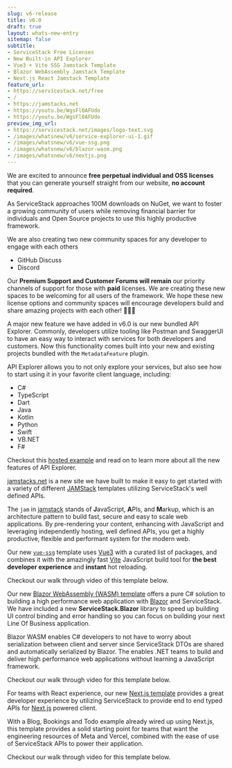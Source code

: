 ```yaml
---
slug: v6-release
title: v6.0
draft: true
layout: whats-new-entry
sitemap: false
subtitle:
- ServiceStack Free Licenses
- New Built-in API Explorer
- Vue3 + Vite SSG Jamstack Template
- Blazor WebAssembly Jamstack Template
- Next.js React Jamstack Template
feature_url:
- https://servicestack.net/free
- /
- https://jamstacks.net
- https://youtu.be/WgsFl0AFUdo
- https://youtu.be/WgsFl0AFUdo
preview_img_url:
- https://servicestack.net/images/logo-text.svg
- /images/whatsnew/v6/service-explorer-ui-1.gif
- /images/whatsnew/v6/vue-ssg.png
- /images/whatsnew/v6/blazor-wasm.png
- /images/whatsnew/v6/nextjs.png
---
```


We are excited to announce **free perpetual individual and OSS licenses** that you can generate yourself straight from our website, **no account required**.

As ServiceStack approaches 100M downloads on NuGet, we want to foster a growing community of users while removing financial barrier for individuals and Open Source projects to use this highly productive framework.

We are also creating two new community spaces for any developer to engage with each others

- GitHub Discuss
- Discord

Our **Premium Support and Customer Forums will remain** our priority channels of support for those with **paid** licenses.
We are creating these new spaces to be welcoming for all users of the framework.
We hope these new license options and community spaces will encourage developers build and share amazing projects with each other! 🎉🎉🎉

<!--separator-->

A major new feature we have added in v6.0 is our new bundled API Explorer. Commonly, developers utilize tooling like Postman and SwaggerUI to have an easy way to interact
with services for both developers and customers. Now this functionality comes built into your new and existing projects bundled with the `MetadataFeature` plugin.

API Explorer allows you to not only explore your services, but also see how to start using it in your favorite client language, including:

- C#
- TypeScript
- Dart
- Java
- Kotlin
- Python
- Swift
- VB.NET
- F#

Checkout this [hosted example](https://blazor-wasm-api.jamstacks.net/ui) and read on to learn more about all the new features of API Explorer.

<!--separator-->

[jamstacks.net](https://jamstacks.net) is a new site we have built to make it easy to get started with a variety of different [JAMStack](https://jamstack.org/what-is-jamstack/) templates utilizing ServiceStack's well defined APIs.

The `jam` in [jamstack](https://jamstack.org/what-is-jamstack) stands of **J**avaScript, **A**PIs, and **M**arkup, which is an architecture pattern to build fast, secure and easy to scale web applications.
By pre-rendering your content, enhancing with JavaScript and leveraging independently hosting, well defined APIs, you get a highly productive, flexible and performant system for the modern web.

Our new [`vue-ssg`](https://github.com/NetCoreTemplates/vue-ssg) template uses [Vue3](https://github.com/vuejs/vue-next) with a curated list of packages, and combines it with the amazingly fast [Vite](https://github.com/vitejs/vite) JavaScript build tool for **the best developer experience** and **instant** hot reloading.

Checkout our walk through video of this template below.

<!--separator-->

Our new [Blazor WebAssembly (WASM) template](https://github.com/NetCoreTemplates/blazor-wasm) offers a pure C# solution to building a high performance web application with [Blazor](https://dotnet.microsoft.com/en-us/apps/aspnet/web-apps/blazor) and ServiceStack.
We have included a new **ServiceStack.Blazor** library to speed up building UI control binding and error handling so you can focus on building your next Line Of Business application.

Blazor WASM enables C# developers to not have to worry about serialization between client and server since ServiceStack DTOs are shared and automatically serialized by Blazor.
The enables .NET teams to build and deliver high performance web applications without learning a JavaScript framework.

Checkout our walk through video for this template below.

<!--separator-->

For teams with React experience, our new [Next.js template](https://github.com/NetCoreTemplates/nextjs) provides a great developer experience by utilizing ServiceStack to provide end to end typed APIs for [Next.js](https://nextjs.org) powered client.

With a Blog, Bookings and Todo example already wired up using Next.js, this template provides a solid starting point for teams that want the engineering resources of Meta and Vercel, combined with the ease of use of ServiceStack APIs to power their application.

Checkout our walk through video for this template below.
